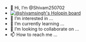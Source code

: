 - 👋 Hi, I’m @Shivam250702
- [![@shivamsingh's Holopin board](https://holopin.me/shivamsingh)](https://holopin.io/@shivamsingh)
- 👀 I’m interested in ...
- 🌱 I’m currently learning ...
- 💞️ I’m looking to collaborate on ...
- 📫 How to reach me ...

<!---
Shivam250702/Shivam250702 is a ✨ special ✨ repository because its `README.md` (this file) appears on your GitHub profile.
You can click the Preview link to take a look at your changes.
--->
